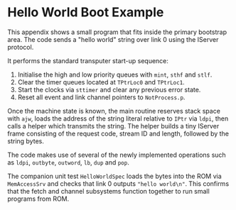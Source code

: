 # Hello World Boot Example

This appendix shows a small program that fits inside the primary
bootstrap area. The code sends a "hello world" string over link 0
using the IServer protocol.

It performs the standard transputer start-up sequence:

1. Initialise the high and low priority queues with `mint`, `sthf` and `stlf`.
2. Clear the timer queues located at `TPtrLoc0` and `TPtrLoc1`.
3. Start the clocks via `sttimer` and clear any previous error state.
4. Reset all event and link channel pointers to `NotProcess.p`.

Once the machine state is known, the main routine reserves stack
space with `ajw`, loads the address of the string literal relative to
`IPtr` via `ldpi`, then calls a helper which transmits the string. The
helper builds a tiny IServer frame consisting of the request code,
stream ID and length, followed by the string bytes.

The code makes use of several of the newly implemented operations such
as `ldpi`, `outbyte`, `outword`, `lb`, `dup` and `pop`.

The companion unit test `HelloWorldSpec` loads the bytes into the ROM
via `MemAccessSrv` and checks that link 0 outputs `"hello world\n"`.
This confirms that the fetch and channel subsystems function together
to run small programs from ROM.

